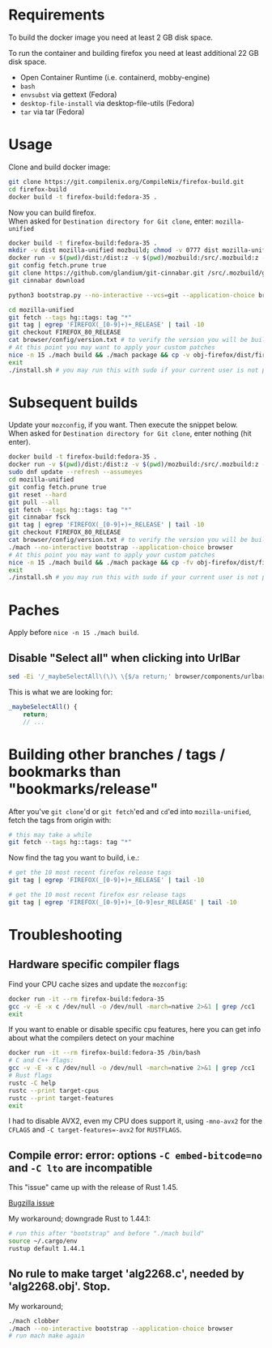 # Requirements
To build the docker image you need at least 2 GB disk space.

To run the container and building firefox you need at least additional 22 GB disk space.

- Open Container Runtime (i.e. containerd, mobby-engine)
- `bash`
- `envsubst` via gettext (Fedora)
- `desktop-file-install` via desktop-file-utils (Fedora)
- `tar` via tar (Fedora)

# Usage

Clone and build docker image:

```sh
git clone https://git.compilenix.org/CompileNix/firefox-build.git
cd firefox-build
docker build -t firefox-build:fedora-35 .
```

Now you can build firefox. \
When asked for `Destination directory for Git clone`, enter: `mozilla-unified`

```sh
docker build -t firefox-build:fedora-35 .
mkdir -v dist mozilla-unified mozbuild; chmod -v 0777 dist mozilla-unified mozbuild
docker run -v $(pwd)/dist:/dist:z -v $(pwd)/mozbuild:/src/.mozbuild:z -v $(pwd)/mozilla-unified:/src/mozilla-unified:z -v $(pwd)/mozconfig:/src/mozconfig:z -it --rm firefox-build:fedora-35 /bin/bash
git config fetch.prune true
git clone https://github.com/glandium/git-cinnabar.git /src/.mozbuild/git-cinnabar
git cinnabar download

python3 bootstrap.py --no-interactive --vcs=git --application-choice browser

cd mozilla-unified
git fetch --tags hg::tags: tag "*"
git tag | egrep 'FIREFOX(_[0-9]+)+_RELEASE' | tail -10
git checkout FIREFOX_80_RELEASE
cat browser/config/version.txt # to verify the version you will be building
# At this point you may want to apply your custom patches
nice -n 15 ./mach build && ./mach package && cp -v obj-firefox/dist/firefox-*.tar.bz2 /dist/
exit
./install.sh # you may run this with sudo if your current user is not permitted to write into the installation directory (default is ~/bin/)
```

# Subsequent builds

Update your `mozconfig`, if you want. Then execute the snippet below. \
When asked for `Destination directory for Git clone`, enter nothing (hit enter).

```sh
docker build -t firefox-build:fedora-35 .
docker run -v $(pwd)/dist:/dist:z -v $(pwd)/mozbuild:/src/.mozbuild:z -v $(pwd)/mozilla-unified:/src/mozilla-unified:z -v $(pwd)/mozconfig:/src/mozconfig:z -it --rm firefox-build:fedora-35 /bin/bash
sudo dnf update --refresh --assumeyes
cd mozilla-unified
git config fetch.prune true
git reset --hard
git pull --all
git fetch --tags hg::tags: tag "*"
git cinnabar fsck
git tag | egrep 'FIREFOX(_[0-9]+)+_RELEASE' | tail -10
git checkout FIREFOX_80_RELEASE
cat browser/config/version.txt # to verify the version you will be building
./mach --no-interactive bootstrap --application-choice browser
# At this point you may want to apply your custom patches
nice -n 15 ./mach build && ./mach package && cp -fv obj-firefox/dist/firefox-*.tar.bz2 /dist/
exit
./install.sh # you may run this with sudo if your current user is not permitted to write into the installation directory (default is ~/bin/)
```

# Paches

Apply before `nice -n 15 ./mach build`.

## Disable "Select all" when clicking into UrlBar

```sh
sed -Ei '/_maybeSelectAll\(\)\ \{$/a return;' browser/components/urlbar/UrlbarInput.jsm
```

This is what we are looking for:

```js
_maybeSelectAll() {
    return;
    // ...
```

# Building other branches / tags / bookmarks than "bookmarks/release"
After you've `git clone`'d or `git fetch`'ed and `cd`'ed into `mozilla-unified`, fetch the tags from origin with:

```sh
# this may take a while
git fetch --tags hg::tags: tag "*"
```

Now find the tag you want to build, i.e.:

```sh
# get the 10 most recent firefox release tags
git tag | egrep 'FIREFOX(_[0-9]+)+_RELEASE' | tail -10

# get the 10 most recent firefox esr release tags
git tag | egrep 'FIREFOX(_[0-9]+)+_[0-9]esr_RELEASE' | tail -10
```

# Troubleshooting
## Hardware specific compiler flags
Find your CPU cache sizes and update the `mozconfig`:

```sh
docker run -it --rm firefox-build:fedora-35
gcc -v -E -x c /dev/null -o /dev/null -march=native 2>&1 | grep /cc1
exit
```

If you want to enable or disable specific cpu features, here you can get info about what the compilers detect on your machine

```sh
docker run -it --rm firefox-build:fedora-35 /bin/bash
# C and C++ flags:
gcc -v -E -x c /dev/null -o /dev/null -march=native 2>&1 | grep /cc1
# Rust flags
rustc -C help
rustc --print target-cpus
rustc --print target-features
exit
```

I had to disable AVX2, even my CPU does support it, using `-mno-avx2` for the `CFLAGS` and `-C target-features=-avx2` for `RUSTFLAGS`.

## Compile error: error: options `-C embed-bitcode=no` and `-C lto` are incompatible
This "issue" came up with the release of Rust 1.45.

[Bugzilla issue](https://bugzilla.mozilla.org/show_bug.cgi?id=1640982)

My workaround; downgrade Rust to 1.44.1:
```sh
# run this after "bootstrap" and before "./mach build"
source ~/.cargo/env
rustup default 1.44.1
```

## No rule to make target 'alg2268.c', needed by 'alg2268.obj'. Stop.
My workaround;

```sh
./mach clobber
./mach --no-interactive bootstrap --application-choice browser
# run mach make again
```
